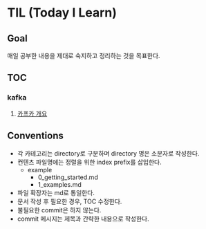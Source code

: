 # TIL (Today I Learn)

## Goal

매일 공부한 내용을 제대로 숙지하고 정리하는 것을 목표한다.


## TOC
### kafka

1. [카프카 개요](kafka/0_overview.md)




## Conventions

- 각 카테고리는 directory로 구분하며 directory 명은 소문자로 작성한다.
- 컨텐츠 파일명에는 정렬을 위한 index prefix를 삽입한다.
  - example 
	  - 0_getting_started.md
  	- 1_examples.md
- 파일 확장자는 md로 통일한다.
- 문서 작성 후 필요한 경우, TOC 수정한다.
- 불필요한 commit은 하지 않는다.
- commit 메시지는 제목과 간략한 내용으로 작성한다.


